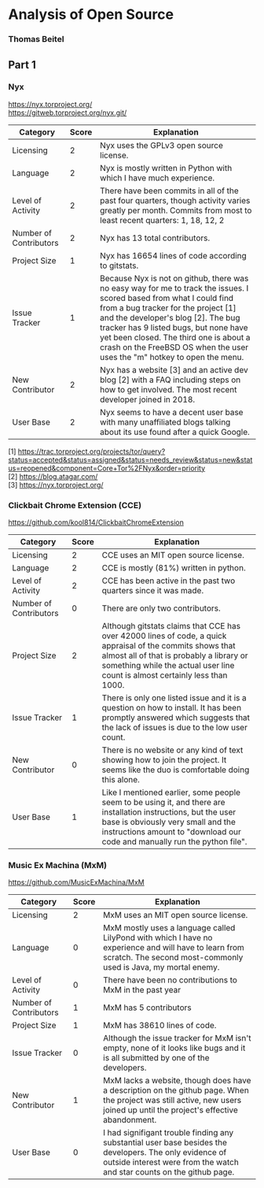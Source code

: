 # Analysis of Open Source

### Thomas Beitel

## Part 1

### Nyx

https://nyx.torproject.org/ <br/>
https://gitweb.torproject.org/nyx.git/

| Category               | Score | Explanation                                                                                                                                                                                                                                                                                                                                                        |
|------------------------|-------|--------------------------------------------------------------------------------------------------------------------------------------------------------------------------------------------------------------------------------------------------------------------------------------------------------------------------------------------------------------------|
| Licensing              | 2     | Nyx uses the GPLv3 open source license.                                                                                                                                                                                                                                                                                                                            |
| Language               | 2     | Nyx is mostly written in Python with which I have much experience.                                                                                                                                                                                                                                                                                                 |
| Level of Activity      | 2     | There have been commits in all of the past four quarters, though activity varies greatly per month. Commits from most to least recent quarters: 1, 18, 12, 2                                                                                                                                                                                                      |
| Number of Contributors | 2     | Nyx has 13 total contributors.                                                                                                                                                                                                                                                                                                                                   |
| Project Size           | 1     | Nyx has 16654 lines of code according to gitstats.                                                                                                                                                                                                                                                                                                                 |
| Issue Tracker          | 1     | Because Nyx is not on github, there was no easy way for me to track the issues. I scored based from what I could find from a bug tracker for the project [1] and the developer's blog [2]. The bug tracker has 9 listed bugs, but none have yet been closed. The third one is about a crash on the FreeBSD OS when the user uses the "m" hotkey to open the menu. |
| New Contributor        | 2     | Nyx has a website [3] and an active dev blog [2] with a FAQ  including steps on how to get involved. The most recent developer joined in 2018.                                                                                                                                                                                                                    |
| User Base              | 2     | Nyx seems to have a decent user base with many unaffiliated blogs talking about its use found after a quick Google.                                                                                                                                                                                                                                               |

[1] https://trac.torproject.org/projects/tor/query?status=accepted&status=assigned&status=needs_review&status=new&status=reopened&component=Core+Tor%2FNyx&order=priority <br/>
[2] https://blog.atagar.com/ <br/>
[3] https://nyx.torproject.org/

### Clickbait Chrome Extension (CCE)

https://github.com/kool814/ClickbaitChromeExtension

| Category               | Score | Explanation                                                                                                                                                                                                                         |
|------------------------|-------|-------------------------------------------------------------------------------------------------------------------------------------------------------------------------------------------------------------------------------------|
| Licensing              | 2     | CCE uses an MIT open source license.                                                                                                                                                                                                |
| Language               | 2     | CCE is mostly (81%) written in python.                                                                                                                                                                                              |
| Level of Activity      | 2     | CCE has been active in the past two quarters since it was made.                                                                                                                                                                     |
| Number of Contributors | 0     | There are only two contributors.                                                                                                                                                                                                    |
| Project Size           | 2     | Although gitstats claims that CCE has over 42000 lines of code, a quick appraisal of the commits shows that almost all of that is probably a library or something while the actual user line count is almost certainly less than 1000.|
| Issue Tracker          | 1     | There is only one listed issue and it is a question on how to install. It has been promptly answered which suggests that the lack of issues is due to the low user count.                                                           |
| New Contributor        | 0     | There is no website or any kind of text showing how to join the project. It seems like the duo is comfortable doing this alone.                                                                                                    |
| User Base              | 1     | Like I mentioned earlier, some people seem to be using it, and there are installation instructions, but the user base is obviously very small and the instructions amount to "download our code and manually run the python file". |


### Music Ex Machina (MxM)

https://github.com/MusicExMachina/MxM

| Category               | Score | Explanation                                                                                                                                                                        |
|------------------------|-------|------------------------------------------------------------------------------------------------------------------------------------------------------------------------------------|
| Licensing              | 2     | MxM uses an MIT open source license.                                                                                                                                               |
| Language               | 0     | MxM mostly uses a language called LilyPond with which I have no experience and will have to learn from scratch. The second most-commonly used is Java, my mortal enemy.           |
| Level of Activity      | 0     | There have been no contributions to MxM in the past year                                                                                                                           |
| Number of Contributors | 1     | MxM has 5 contributors                                                                                                                                                             |
| Project Size           | 1     | MxM has 38610 lines of code.                                                                                                                                                       |
| Issue Tracker          | 0     | Although the issue tracker for MxM isn't empty, none of it looks like bugs and it is all submitted by one of the developers.                                                      |
| New Contributor        | 1     | MxM lacks a website, though does have a description on the github page. When the project was still active, new users joined up until the project's effective abandonment.         |
| User Base              | 0     | I had signifigant trouble finding any substantial user base besides the developers. The only evidence of outside interest were from the watch and star counts on the github page. |
